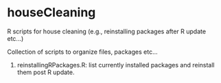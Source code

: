 # houseCleaning
R scripts for house cleaning (e.g., reinstalling packages after R update etc...)

Collection of scripts to organize files, packages etc...

1) reinstallingRPackages.R: list currently installed packages and reinstall them post R update.
